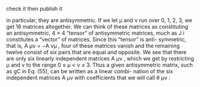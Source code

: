 
check it then publish it

in particular, they are antisymmetric. If we let µ and ν run over 0, 1, 2, 3, we get 16 matrices
altogether. We can think of these matrices as constituting an antisymmetric, 4 × 4 “tensor” of
antisymmetric matrices, much as J i constitutes a “vector” of matrices. Since this “tensor” is anti-
symmetric, that is, A µν = −A νµ , four of these matrices vanish and the remaining twelve consist of
six pairs that are equal and opposite. We see that there are only six linearly independent matrices
A µν , which we get by restricting µ and ν to the range 0 ≤ µ < ν ≤ 3.
Thus a given antisymmetric matrix, such as gC in Eq. (55), can be written as a linear combi-
nation of the six independent matrices A µν with coefficients that we will call θ µν :
